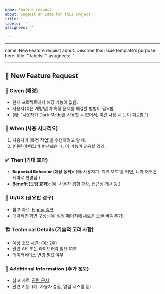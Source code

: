 ```yaml
---
name: Feature request
about: Suggest an idea for this project
title: ''
labels: ''
assignees: ''

---
```


---
name: New Feature request
about: Describe this issue template's purpose here.
title: ''
labels: ''
assignees: ''

---

## 🚀 New Feature Request

### 📌 Given (배경)
<!-- 이 기능이 왜 필요한지, 어떤 문제를 해결하려는지 설명해주세요. -->
- 현재 프로젝트에서 해당 기능이 없음.
- 사용자(혹은 개발팀)가 특정 문제를 해결할 방법이 필요함.
- (예: "사용자가 Dark Mode를 사용할 수 없어서, 야간 사용 시 눈이 피로함.")

### 🔄 When (사용 시나리오)
<!-- 사용자가 이 기능을 언제, 어떻게 사용할지를 설명해주세요. -->
1. 사용자가 (특정 작업)을 수행하려고 할 때.
2. (어떤 이벤트)가 발생했을 때, 이 기능이 유용할 것임.

### ✅ Then (기대 효과)
<!-- 이 기능이 추가되었을 때 기대되는 결과를 설명해주세요. -->
- **Expected Behavior (예상 동작)**: (예: 사용자가 '다크 모드'를 켜면, UI가 어두운 테마로 변경됨.)
- **Benefit (도입 효과)**: (예: 사용자 경험 향상, 접근성 개선 등.)

### 🎨 UI/UX (필요한 경우)
<!-- UI 변경이 필요한 경우, 간단한 설명이나 피그마 링크 등을 추가해주세요. -->
- 참고 자료: [Figma 링크](https://example.com)
- 대략적인 화면 구성: (예: 설정 페이지에 새로운 토글 버튼 추가)

### 🏗️ Technical Details (기술적 고려 사항)
<!-- 개발할 때 고려해야 할 기술적 요소가 있다면 설명해주세요. -->
- 예상 소요 시간: (예: 2주)
- 관련 API 또는 라이브러리 필요 여부
- 데이터베이스 변경 필요 여부

### 📝 Additional Information (추가 정보)
<!-- 기타 참고 사항이 있으면 작성해주세요. -->
- 참고 자료: [관련 문서](https://example.com)
- 관련 기능: (예: 사용자 설정, 알림 시스템 등)
